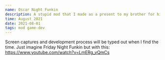 ```yaml
---
name: Oscar Night Funkin
description: A stupid mod that I made as a present to my brother for his birthday
time: August 2021
date: 2021-08-01
tags: mod game-dev
---
```


Screen captures and development process will be typed out when I find the time. Just imagine Friday Night Funkin but with this: https://www.youtube.com/watch?v=LmERg_vQmCs
